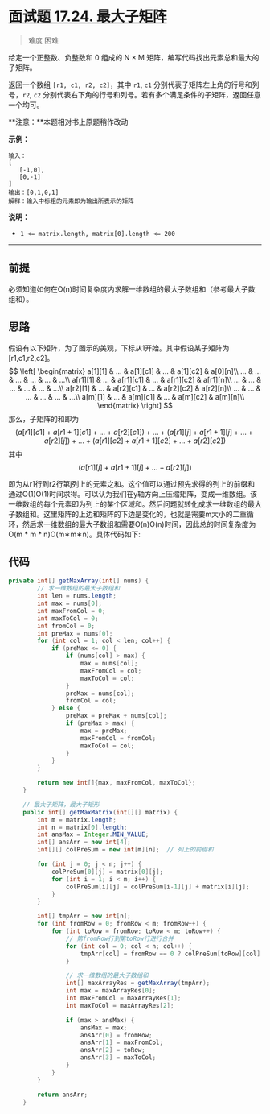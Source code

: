 

# [面试题 17.24. 最大子矩阵](https://leetcode-cn.com/problems/max-submatrix-lcci/)

> 难度 困难

给定一个正整数、负整数和 0 组成的 N × M 矩阵，编写代码找出元素总和最大的子矩阵。

返回一个数组 `[r1, c1, r2, c2]`，其中 `r1`, `c1` 分别代表子矩阵左上角的行号和列号，`r2`, `c2` 分别代表右下角的行号和列号。若有多个满足条件的子矩阵，返回任意一个均可。

**注意：**本题相对书上原题稍作改动

**示例：**

```
输入：
[
   [-1,0],
   [0,-1]
]
输出：[0,1,0,1]
解释：输入中标粗的元素即为输出所表示的矩阵
```

 

**说明：**

- `1 <= matrix.length, matrix[0].length <= 200`

---

## 前提

必须知道如何在O(n)时间复杂度内求解一维数组的最大子数组和（参考最大子数组和）。

## 思路

假设有以下矩阵，为了图示的美观，下标从1开始。其中假设某子矩阵为 [r1,c1,r2,c2]。
$$
\left[ \begin{matrix} a[1][1] & ... & a[1][c1] & ... & a[1][c2] & a[0][n]\\ ... & ... & ... & ... & ... & ...\\ a[r1][1] & ... & a[r1][c1] & ... & a[r1][c2] & a[r1][n]\\ ... & ... & ... & ... & ... & ...\\ a[r2][1] & ... & a[r2][c1] & ... & a[r2][c2] & a[r2][n]\\ ... & ... & ... & ... & ... & ...\\ a[m][1] & ... & a[m][c1] & ... & a[m][c2] & a[m][n]\\ \end{matrix} \right]
$$
那么，子矩阵的和即为 
$$
(a[r1][c1] + a[r1+1][c1] + ... + a[r2][c1]) + ... + (a[r1][j] + a[r1+1][j] + ... + a[r2][j]) + ... + (a[r1][c2] + a[r1+1][c2] + ... + a[r2][c2])
$$
其中 
$$
(a[r1][j] + a[r1+1][j] + ... + a[r2][j])
$$

即为从r1行到r2行第j列上的元素之和。这个值可以通过预先求得的列上的前缀和通过O(1)O(1)时间求得。可以认为我们在y轴方向上压缩矩阵，变成一维数组。该一维数组的每个元素即为列上的某个区域和。然后问题就转化成求一维数组的最大子数组和。这里矩阵的上边和矩阵的下边是变化的，也就是需要m大小的二重循环，然后求一维数组的最大子数组和需要O(n)O(n)时间，因此总的时间复杂度为O(m * m * n)O(m∗m∗n)。具体代码如下:

## 代码

```java
private int[] getMaxArray(int[] nums) {
        // 求一维数组的最大子数组和
        int len = nums.length;
        int max = nums[0];
        int maxFromCol = 0;
        int maxToCol = 0;
        int fromCol = 0;
        int preMax = nums[0];
        for (int col = 1; col < len; col++) {
            if (preMax <= 0) {
                if (nums[col] > max) {
                    max = nums[col];
                    maxFromCol = col;
                    maxToCol = col;
                }
                preMax = nums[col];
                fromCol = col;
            } else {
                preMax = preMax + nums[col];
                if (preMax > max) {
                    max = preMax;
                    maxFromCol = fromCol;
                    maxToCol = col;
                }
            }
        }

        return new int[]{max, maxFromCol, maxToCol};
    }

    // 最大子矩阵，最大子矩形
    public int[] getMaxMatrix(int[][] matrix) {
        int m = matrix.length;
        int n = matrix[0].length;
        int ansMax = Integer.MIN_VALUE;
        int[] ansArr = new int[4];
        int[][] colPreSum = new int[m][n];  // 列上的前缀和

        for (int j = 0; j < n; j++) {
            colPreSum[0][j] = matrix[0][j];
            for (int i = 1; i < m; i++) {
                colPreSum[i][j] = colPreSum[i-1][j] + matrix[i][j];
            }
        }

        int[] tmpArr = new int[n];
        for (int fromRow = 0; fromRow < m; fromRow++) {
            for (int toRow = fromRow; toRow < m; toRow++) {
                // 第fromRow行到第toRow行进行合并
                for (int col = 0; col < n; col++) {
                    tmpArr[col] = fromRow == 0 ? colPreSum[toRow][col] : colPreSum[toRow][col] - colPreSum[fromRow - 1][col];
                }

                // 求一维数组的最大子数组和
                int[] maxArrayRes = getMaxArray(tmpArr);
                int max = maxArrayRes[0];
                int maxFromCol = maxArrayRes[1];
                int maxToCol = maxArrayRes[2];

                if (max > ansMax) {
                    ansMax = max;
                    ansArr[0] = fromRow;
                    ansArr[1] = maxFromCol;
                    ansArr[2] = toRow;
                    ansArr[3] = maxToCol;
                }
            }
        }

        return ansArr;
    }

```

